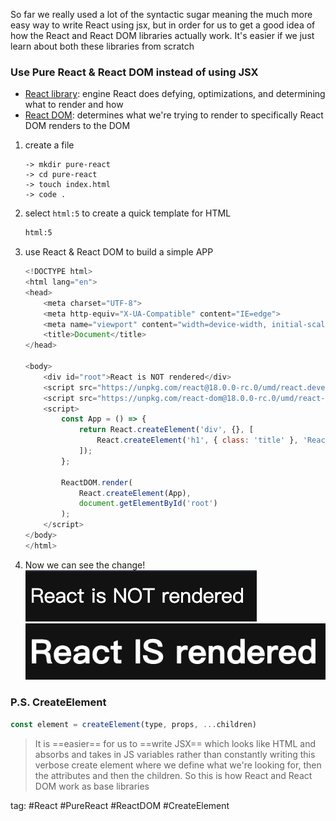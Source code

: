 So far we really used a lot of the syntactic sugar meaning the much more easy way to write React using jsx, but in order for us to get a good idea of how the React and React DOM libraries actually work. It's easier if we just learn about both these libraries from scratch

### Use Pure React & React DOM instead of using JSX
- [React library](https://unpkg.com/react@18.0.0-rc.0/umd/react.development.js): engine React does defying, optimizations, and determining what to render and how 
- [React DOM](https://unpkg.com/react-dom@18.0.0-rc.0/umd/react-dom.development.js): determines what we're trying to render to specifically React DOM renders to the DOM

1. create a file
	```shell
	-> mkdir pure-react
	-> cd pure-react
	-> touch index.html
	-> code .
	```
2. select `html:5` to create a quick template for HTML
	```html
	html:5
	```
3. use React & React DOM to build a simple APP
	```js
	<!DOCTYPE html>
	<html lang="en">
	<head>
		<meta charset="UTF-8">
		<meta http-equiv="X-UA-Compatible" content="IE=edge">
		<meta name="viewport" content="width=device-width, initial-scale=1.0">
		<title>Document</title>
	</head>
	
	<body>
		<div id="root">React is NOT rendered</div>
		<script src="https://unpkg.com/react@18.0.0-rc.0/umd/react.development.js"></script>
		<script src="https://unpkg.com/react-dom@18.0.0-rc.0/umd/react-dom.development.js"></script>
		<script>
			const App = () => {
				return React.createElement('div', {}, [
					React.createElement('h1', { class: 'title' }, 'React IS rendered'),
				]);
			};
	  
			ReactDOM.render(
				React.createElement(App),
				document.getElementById('root')
			);
		</script>
	</body>
	</html>
	```
4. Now we can see the change!
	![](./photo/Pasted%20image%2020230428001706.png)
	![](./photo/Pasted%20image%2020230428001741.png)

### P.S. CreateElement
```js
const element = createElement(type, props, ...children)
```

>It is ==easier== for us to ==write JSX== which looks like HTML and absorbs and takes in JS variables rather than constantly writing this verbose create element where we define what we're looking for, then the attributes and then the children.
>So this is how React and React DOM work as base libraries

tag: #React #PureReact #ReactDOM #CreateElement



